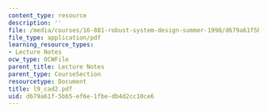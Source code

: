```yaml
---
content_type: resource
description: ''
file: /media/courses/16-881-robust-system-design-summer-1998/d679a61f5bb5ef6e1fbedb4d2cc10ce6_l9_cad2.pdf
file_type: application/pdf
learning_resource_types:
- Lecture Notes
ocw_type: OCWFile
parent_title: Lecture Notes
parent_type: CourseSection
resourcetype: Document
title: l9_cad2.pdf
uid: d679a61f-5bb5-ef6e-1fbe-db4d2cc10ce6
---
```

